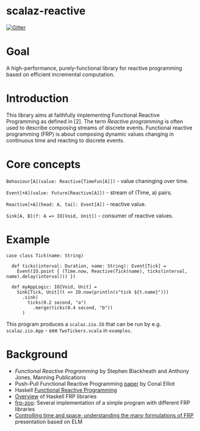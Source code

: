 # scalaz-reactive

[![Gitter](https://badges.gitter.im/scalaz/scalaz-reactive.svg)](https://gitter.im/scalaz/scalaz-reactive?utm_source=badge&utm_medium=badge&utm_campaign=pr-badge&utm_content=badge)


# Goal

A high-performance, purely-functional library for reactive programming based on efficient incremental computation.

# Introduction

This library aims at faithfully implementing Functional Reactive Programming as defined in [2].
The term _Reactive programming_
is often used to describe composing streams of discrete events. Functional reactive programming (FRP) is about
composing dynamic values changing in continuous time and reacting to discrete events.

# Core concepts

`Behaviour[A](value: Reactive[TimeFun[A]])` - value chaninging over time.

`Event[+A](value: Future[Reactive[A]])` - stream of (Time, a) pairs.

`Reactive[+A](head: A, tail: Event[A])` - reactive value.

`Sink[A, B](f: A => IO[Void, Unit])` - consumer of reactive values.


# Example

```
case class Tick(name: String)

  def ticks(interval: Duration, name: String): Event[Tick] =
    Event(IO.point { (Time.now, Reactive(Tick(name), ticks(interval, name).delay(interval))) })

  def myAppLogic: IO[Void, Unit] =
    Sink[Tick, Unit](t => IO.now(println(s"tick ${t.name}")))
      .sink(
        ticks(0.2 second, "a")
          .merge(ticks(0.4 second, "b"))
      )
```

This program produces a `scalaz.zio.IO` that can be run by e.g. `scalaz.zio.App` - see `TwoTickers.scala` in `examples`.

# Background

* _Functional Reactive Programming_ by Stephen Blackheath and Anthony Jones, Manning Publications
* Push-Pull Functional Reactive Programming [paper](http://conal.net/papers/push-pull-frp/) by Conal Elliot
* Haskell [Functional Reactive Programming](https://wiki.haskell.org/FRP)
* [Overview](https://www.slant.co/topics/2349/~functional-reactive-programming-frp-libraries-for-haskell) of Haskell FRP libraries
* [frp-zoo](https://github.com/gelisam/frp-zoo): Several implementation of a simple program with different FRP libraries
* [Controlling time and space: understanding the many formulations of FRP](https://www.youtube.com/watch?v=Agu6jipKfYw) presentation based on ELM

